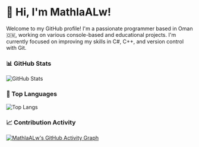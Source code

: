 # 👋 Hi, I'm MathlaALw!

Welcome to my GitHub profile! I'm a passionate programmer based in Oman 🇴🇲, working on various console-based and educational projects. I'm currently focused on improving my skills in C#, C++, and version control with Git.



### 📊 GitHub Stats

![GitHub Stats](https://github-readme-stats.vercel.app/api?username=MathlaALw&show_icons=true&theme=tokyonight&hide_title=false)


### 🧠 Top Languages

![Top Langs](https://github-readme-stats.vercel.app/api/top-langs/?username=MathlaALw&layout=compact&theme=tokyonight)



### 📈 Contribution Activity

[![MathlaALw's GitHub Activity Graph](https://github-readme-activity-graph.vercel.app/graph?username=MathlaALw&theme=tokyo-night)](https://github.com/Ashutosh00710/github-readme-activity-graph)
